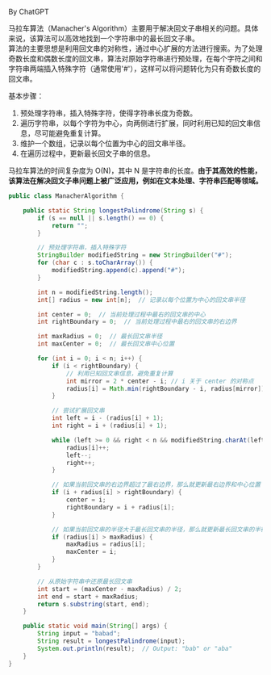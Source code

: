 By ChatGPT  

马拉车算法（Manacher's Algorithm）主要用于解决回文子串相关的问题。具体来说，该算法可以高效地找到一个字符串中的最长回文子串。  
算法的主要思想是利用回文串的对称性，通过中心扩展的方法进行搜索。为了处理奇数长度和偶数长度的回文串，算法对原始字符串进行预处理，在每个字符之间和字符串两端插入特殊字符（通常使用'#'），这样可以将问题转化为只有奇数长度的回文串。  

基本步骤：
1. 预处理字符串，插入特殊字符，使得字符串长度为奇数。
2. 遍历字符串，以每个字符为中心，向两侧进行扩展，同时利用已知的回文串信息，尽可能避免重复计算。
3. 维护一个数组，记录以每个位置为中心的回文串半径。
4. 在遍历过程中，更新最长回文子串的信息。

马拉车算法的时间复杂度为 O(N)，其中 N 是字符串的长度。**由于其高效的性能，该算法在解决回文子串问题上被广泛应用，例如在文本处理、字符串匹配等领域。**  

```java
public class ManacherAlgorithm {

    public static String longestPalindrome(String s) {
        if (s == null || s.length() == 0) {
            return "";
        }

        // 预处理字符串，插入特殊字符
        StringBuilder modifiedString = new StringBuilder("#");
        for (char c : s.toCharArray()) {
            modifiedString.append(c).append("#");
        }

        int n = modifiedString.length();
        int[] radius = new int[n];  // 记录以每个位置为中心的回文串半径

        int center = 0;  // 当前处理过程中最右的回文串的中心
        int rightBoundary = 0;  // 当前处理过程中最右的回文串的右边界

        int maxRadius = 0;  // 最长回文串半径
        int maxCenter = 0;  // 最长回文串中心位置

        for (int i = 0; i < n; i++) {
            if (i < rightBoundary) {
                // 利用已知回文串信息，避免重复计算
                int mirror = 2 * center - i; // i 关于 center 的对称点
                radius[i] = Math.min(rightBoundary - i, radius[mirror]); // 防止超出最右边界，取最小值，避免重复计算，取已知回文串的半径
            }

            // 尝试扩展回文串
            int left = i - (radius[i] + 1);
            int right = i + (radius[i] + 1);

            while (left >= 0 && right < n && modifiedString.charAt(left) == modifiedString.charAt(right)) { // 这里的判断条件意思是：如果左边界和右边界没有超出字符串范围，并且左右边界的字符相等，那么就可以继续扩展回文串
                radius[i]++;
                left--;
                right++;
            }

            // 如果当前回文串的右边界超过了最右边界，那么就更新最右边界和中心位置
            if (i + radius[i] > rightBoundary) {
                center = i;
                rightBoundary = i + radius[i];
            }

            // 如果当前回文串的半径大于最长回文串的半径，那么就更新最长回文串的半径和中心位置
            if (radius[i] > maxRadius) {
                maxRadius = radius[i];
                maxCenter = i;
            }
        }

        // 从原始字符串中还原最长回文串
        int start = (maxCenter - maxRadius) / 2;
        int end = start + maxRadius;
        return s.substring(start, end);
    }

    public static void main(String[] args) {
        String input = "babad";
        String result = longestPalindrome(input);
        System.out.println(result);  // Output: "bab" or "aba"
    }
}
```
